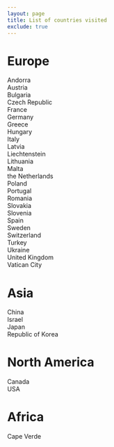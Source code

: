 ```yaml
---
layout: page
title: List of countries visited
exclude: true
---
```


# Europe
Andorra  
Austria  
Bulgaria  
Czech Republic  
France  
Germany  
Greece  
Hungary  
Italy  
Latvia  
Liechtenstein  
Lithuania  
Malta  
the Netherlands  
Poland  
Portugal  
Romania  
Slovakia  
Slovenia  
Spain  
Sweden  
Switzerland  
Turkey  
Ukraine  
United Kingdom  
Vatican City  

# Asia
China  
Israel  
Japan  
Republic of Korea  

# North America
Canada  
USA  

# Africa
Cape Verde  

